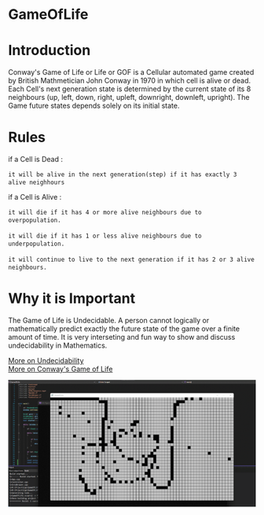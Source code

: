 # GameOfLife


# Introduction

Conway's Game of Life or Life or GOF is a Cellular automated game
created by British Mathmetician John Conway in 1970 in which cell is alive or dead.
Each Cell's next generation state is determined by the current state of its 8 neighbours 
(up, left, down, right, upleft, downright, downleft, upright).
The Game future states depends solely on its initial state.


# Rules

if a Cell is Dead : 

    it will be alive in the next generation(step) if it has exactly 3 alive neighhours 


if a Cell is Alive :

    it will die if it has 4 or more alive neighbours due to overpopulation.

    it will die if it has 1 or less alive neighbours due to underpopulation.

    it will continue to live to the next generation if it has 2 or 3 alive neighbours.
    
  
# Why it is Important
  
  The Game of Life is Undecidable.
  A person cannot logically or mathematically predict exactly the future state of the game
  over a finite amount of time.
  It is very interseting and fun way to show and discuss undecidability in Mathematics.
        
[More on Undecidability](https://en.wikipedia.org/wiki/Undecidable_problem)  
[More on Conway's Game of Life](https://en.wikipedia.org/wiki/Conway%27s_Game_of_Life)
        
     
  
  
 ![Screenshot](gif.gif)
